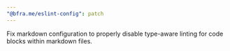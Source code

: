 ```yaml
---
"@bfra.me/eslint-config": patch
---
```


Fix markdown configuration to properly disable type-aware linting for code blocks within markdown files.
